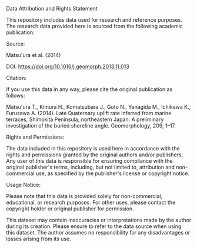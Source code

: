 Data Attribution and Rights Statement


This repository includes data used for research and reference purposes. The research data provided here is sourced from the following academic publication:


Source:

Matsu'ura et al. (2014)

DOI: https://doi.org/10.1016/j.geomorph.2013.11.013

Citation:

If you use this data in any way, please cite the original publication as follows:

Matsu'ura T., Kimura H., Komatsubara J., Goto N., Yanagida M., Ichikawa K., Furusawa A. (2014). Late Quaternary uplift rate inferred from marine terraces, Shimokita Peninsula, northeastern Japan: A preliminary investigation of the buried shoreline angle. Geomorphology, 209, 1–17.

Rights and Permissions:

The data included in this repository is used here in accordance with the rights and permissions granted by the original authors and/or publishers. Any user of this data is responsible for ensuring compliance with the original publisher's terms, including, but not limited to, attribution and non-commercial use, as specified by the publisher's license or copyright notice.

Usage Notice:

Please note that this data is provided solely for non-commercial, educational, or research purposes. For other uses, please contact the copyright holder or original publisher for permission.

This dataset may contain inaccuracies or interpretations made by the author during its creation. Please ensure to refer to the data source when using this dataset. The author assumes no responsibility for any disadvantages or losses arising from its use.
